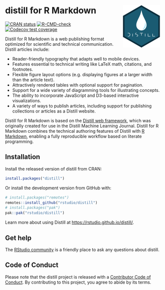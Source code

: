 
<!-- README.md is generated from README.Rmd. Please edit that file -->

# distill for R Markdown <a href="https://pkgs.rstudio.com/distill/"><img src="man/figures/logo.png" align="right" height="138"/></a>

<!-- badges: start -->

[![CRAN
status](https://www.r-pkg.org/badges/version/distill)](https://CRAN.R-project.org/package=distill)
[![R-CMD-check](https://github.com/rstudio/distill/actions/workflows/R-CMD-check.yaml/badge.svg)](https://github.com/rstudio/distill/actions/workflows/R-CMD-check.yaml)
[![Codecov test
coverage](https://codecov.io/gh/rstudio/distill/branch/main/graph/badge.svg)](https://app.codecov.io/gh/rstudio/distill?branch=main)

<!-- badges: end -->

Distill for R Markdown is a web publishing format optimized for
scientific and technical communication. Distill articles include:

- Reader-friendly typography that adapts well to mobile devices.
- Features essential to technical writing like LaTeX math, citations,
  and footnotes.
- Flexible figure layout options (e.g. displaying figures at a larger
  width than the article text).
- Attractively rendered tables with optional support for pagination.
- Support for a wide variety of diagramming tools for illustrating
  concepts.
- The ability to incorporate JavaScript and D3-based interactive
  visualizations.
- A variety of ways to publish articles, including support for
  publishing collections or articles as a Distill website.

Distill for R Markdown is based on the [Distill web
framework](https://github.com/distillpub/template), which was originally
created for use in the Distill Machine Learning Journal. Distill for R
Markdown combines the technical authoring features of Distill with [R
Markdown](https://rmarkdown.rstudio.com/), enabling a fully reproducible
workflow based on literate programming.

## Installation

Install the released version of distill from CRAN:

``` r
install.packages("distill")
```

Or install the development version from GitHub with:

``` r
# install.packages("remotes")
remotes::install_github("rstudio/distill")
# install.packages("pak")
pak::pak("rstudio/distill")
```

Learn more about using Distill at <https://rstudio.github.io/distill/>.

## Get help

The [RStudio community](https://community.rstudio.com/tag/distill) is a
friendly place to ask any questions about distill.

## Code of Conduct

Please note that the distill project is released with a [Contributor
Code of Conduct](https://pkgs.rstudio.com/distill/CODE_OF_CONDUCT.html).
By contributing to this project, you agree to abide by its terms.
